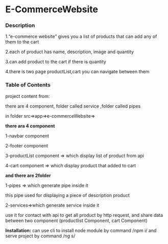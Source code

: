 # E-CommerceWebsite

### Description

1.“e-commerce website” gives you a list of products that can add any of them to the cart

2.each of product has name, description, image and quantity

3.can add product to the cart if there is quantity 

4.there is two page productList,cart you can navigate between them

### Table of Contents

project content from:

there are 4 component, folder called service ,folder called pipes

in folder src=>app=>e-commerceWebsite=>

**there ara 4 component**

1-navbar component 

2-footer component 

3-productList component => which display list of product from api

4-cart component => which display product that added to cart

**and there are 2folder**

1-pipes => which generate pipe inside it 

this pipe used for displaying a piece of description product 

2-services=>which generate service inside it 

use it for contact with api to get all product by http request, and share data between two component (productlist Component, cart Component)

**Installation:**
can use cli to install node module by command /npm i/
and serve project by command /ng s/

